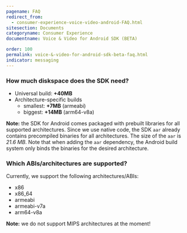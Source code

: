 ```yaml
---
pagename: FAQ
redirect_from:
  - consumer-experience-voice-video-android-FAQ.html
sitesection: Documents
categoryname: Consumer Experience
documentname: Voice & Video for Android SDK (BETA)

order: 100
permalink: voice-&-video-for-android-sdk-beta-faq.html
indicator: messaging
---
```


### How much diskspace does the SDK need?

* Universal build: **+40MB**
* Architecture-specific builds
    * smallest: **+7MB** (armeabi)
    * biggest: **+14MB** (arm64-v8a)

**Note:** the SDK for Android comes packaged with prebuilt libraries for all supported architectures. Since we use native code, the SDK `aar` already contains precompiled binaries for all architectures. The size of the `aar` is *21.6 MB*. Note that when adding the `aar` dependency, the Android build system only binds the binaries for the desired architecture.

### Which ABIs/architectures are supported?

Currently, we support the following architectures/ABIs:

* x86
* x86_64
* armeabi
* armeabi-v7a
* arm64-v8a

**Note:** we do not support MIPS architectures at the moment!

